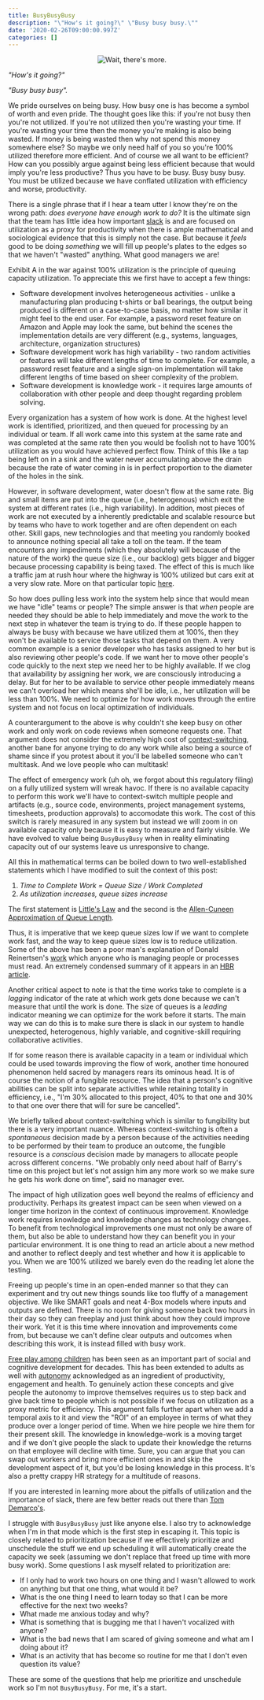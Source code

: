 ```yaml
---
title: BusyBusyBusy
description: "\"How's it going?\" \"Busy busy busy.\""
date: '2020-02-26T09:00:00.997Z'
categories: []
---
```


<div style="text-align: center"><img src="/images/tokyo-japan-subway-crowd.jpg" alt="Wait, there's more."/></div>

*"How's it going?"*

*"Busy busy busy".*

We pride ourselves on being busy. How busy one is has become a symbol of worth and even pride. The thought goes like this: if you're not busy then you're not utilized. If you're not utilized then you're wasting your time. If you're wasting your time then the money you're making is also being wasted. If money is being wasted then why not spend this money somewhere else? So maybe we only need half of you so you're 100% utilized therefore more efficient. And of course we all want to be efficient? How can you possibly argue against being less efficient because that would imply you're less productive?  Thus you have to be busy. Busy busy busy. You must be utilized because we have conflated utilization with efficiency and worse, productivity.

There is a single phrase that if I hear a team utter I know they're on the wrong path: *does everyone have enough work to do?* It is the ultimate sign that the team has little idea how important [slack](https://zararsiddiqi.com/2019-07-25-professionalism-of-embedding-quality-through-slack/) is and are focused on utilization as a proxy for productivity when there is ample mathematical and sociological evidence that this is simply not the case. But because it *feels* good to be doing *something* we will fill up people's plates to the edges so that we haven't "wasted" anything. What good managers we are! 

Exhibit A in the war against 100% utilization is the principle of queuing capacity utilization. To appreciate this we first have to accept a few things:

- Software development involves heterogeneous activities - unlike a manufacturing plan producing t-shirts or ball bearings, the output being produced is different on a case-to-case basis, no matter how similar it might feel to the end user. For example, a password reset feature on Amazon and Apple may look the same, but behind the scenes the implementation details are very different (e.g., systems, languages, architecture, organization structures)
- Software development work has high variability - two random activities or features will take different lengths of time to complete. For example, a password reset feature and a single sign-on implementation will take different lengths of time based on sheer complexity of the problem.
- Software development is knowledge work - it requires large amounts of collaboration with other people and deep thought regarding problem solving.

Every organization has a system of how work is done. At the highest level work is identified, prioritized, and then queued for processing by an individual or team.  If all work came into this system at the same rate and was completed at the same rate then you would be foolish not to have 100% utilization as you would have achieved perfect flow. Think of this like a tap being left on in a sink and the water never accumulating above the drain because the rate of water coming in is in perfect proportion to the diameter of the holes in the sink.

However, in software development, water doesn't flow at the same rate. Big and small items are put into the queue (i.e., heterogenous) which exit the system at different rates (i.e., high variability). In addition, most pieces of work are not executed by a inherently predictable and scalable resource but by teams who have to work together and are often dependent on each other. Skill gaps, new technologies and that meeting you randomly booked to announce nothing special all take a toll on the team. If the team encounters any impediments (which they absolutely will because of the nature of the work) the queue size (i.e., our backlog) gets bigger and bigger because processing capability is being taxed. The effect of this is much like a traffic jam at rush hour where the highway is 100% utilized but cars exit at a very slow rate. More on that particular topic [here](https://www.sciencedirect.com/science/article/abs/pii/S0377221707003116).

So how does pulling less work into the system help since that would mean we have "idle" teams or people? The simple answer is that *when* people are needed they should be able to help immediately and move the work to the next step in whatever the team is trying to do. If these people happen to always be busy with because we have utilized them at 100%, then they won't be available to service those tasks that depend on them. A very common example is a senior developer who has tasks assigned to her but is also reviewing other people's code.  If we want her to move other people's code quickly to the next step we need her to be highly available. If we clog that availability by assigning her work, we are consciously introducing a delay. But for her to be available to service other people immediately means we can't overload her which means she'll be idle, i.e., her utilization will be less than 100%. We need to optimize for how work moves through the entire system and not focus on local optimization of individuals.

A counterargument to the above is why couldn't she keep busy on other work and only work on code reviews when someone requests one.  That argument does not consider the extremely high cost of [context-switching](https://www.apa.org/research/action/multitask), another bane for anyone trying to do any work while also being a source of shame since if you protest about it you'll be labelled someone who can't multitask. And we love people who can multitask!

The effect of emergency work (uh oh, we forgot about this regulatory filing) on a fully utilized system will wreak havoc. If there is no available capacity to perform this work we'll have to context-switch multiple people and artifacts (e.g., source code, environments, project management systems, timesheets, production approvals) to accomodate this work. The cost of this switch is rarely measured in any system but instead we will zoom in on available capacity only because it is easy to measure and fairly visible.   We have evolved to value being `BusyBusyBusy` when in reality eliminating capacity out of our systems leave us unresponsive to change.

All this in mathematical terms can be boiled down to two well-established statements which I have modified to suit the context of this post:

1. *Time to Complete Work = Queue Size / Work Completed*
2. *As utilization increases, queue sizes increase*

The first statement is [Little's Law](https://en.wikipedia.org/wiki/Little%27s_law) and the second is the [Allen-Cuneen Approximation of Queue Length](https://books.google.ca/books?id=PMMUbHvr-7sC&pg=PA341&lpg=PA341&dq=allen-cunneen%20queue&source=bl&ots=APBy1yQEHT&sig=ACfU3U33crWLWSO52VhsArHxtZRjM77lLQ&hl=en&sa=X&ved=2ahUKEwjwtt258-vnAhV1lXIEHapkDmUQ6AEwB3oECAoQAQ#v=onepage&q=allen-cunneen%20queue&f=false).

Thus, it is imperative that we keep queue sizes low if we want to complete work fast, and the way to keep queue sizes low is to reduce utilization. Some of the above has been a poor man's explanation of Donald Reinertsen's [work](https://www.amazon.ca/Principles-Product-Development-Flow-Generation/dp/1935401009) which anyone who is managing people or processes must read. An extremely condensed summary of it appears in an [HBR article](https://hbr.org/2012/05/six-myths-of-product-development).

Another critical aspect to note is that the time works take to complete is a *lagging* indicator of the rate at which work gets done because we can't measure that until the work is done. The size of queues is a *leading* indicator meaning we can optimize for the work before it starts. The main way we can do this is to make sure there is slack in our system to handle unexpected, heterogenous, highly variable, and cognitive-skill requiring collaborative activities.

If for some reason there is available capacity in a team or individual which could be used towards improving the flow of work, another time honoured phenomenon held sacred by managers rears its ominous head. It is of course the notion of a fungible resource. The idea that a person's cognitive abilities can be split into separate activities while retaining totality in efficiency, i.e., "I'm 30% allocated to this project, 40% to that one and 30% to that one over there that will for sure be cancelled".  

We briefly talked about context-switching which is similar to fungibility but there is a very important nuance. Whereas context-switching is often a *spontaneous* decision made by a person because of the activities needing to be performed by their team to produce an outcome, the fungible resource is a *conscious* decision made by managers to allocate people across different concerns. "We probably only need about half of Barry's time on this project but let's not assign him any more work so we make sure he gets his work done on time", said no manager ever.

The impact of high utilization goes well beyond the realms of efficiency and productivity. Perhaps its greatest impact can be seen when viewed on a longer time horizon in the context of continuous improvement. Knowledge work requires knowledge and knowledge changes as technology changes. To benefit from technological improvements one must not only be aware of them, but also be able to understand how they can benefit you in your particular environment. It is one thing to read an article about a new method and another to reflect deeply and test whether and how it is applicable to you. When we are 100% utilized we barely even do the reading let alone the testing. 

Freeing up people's time in an open-ended manner so that they can experiment and try out new things sounds like too fluffy of a management objective. We like SMART goals and neat 4-Box models where inputs and outputs are defined. There is no room for giving someone back two hours in their day so they can freeplay and just think about how they could improve their work. Yet it is this time where innovation and improvements come from, but because we can't define clear outputs and outcomes when describing this work, it is instead filled with busy work. 

[Free play among children](https://www.gse.harvard.edu/news/uk/18/06/summertime-playtime) has been seen as an important part of social and cognitive development for decades. This has been extended to adults as well with [autonomy](https://link.springer.com/chapter/10.1007/978-90-481-9667-8_8) acknowledged as an ingredient of productivity, engagement and health. To genuinely action these concepts and give people the autonomy to improve themselves requires us to step back and give back time to people which is not possible if we focus on utilization as a proxy metric for efficiency.  This argument falls further apart when we add a temporal axis to it and view the "ROI" of an employee in terms of what they produce over a longer period of time. When we hire people we hire them for their present skill. The knowledge in knowledge-work is a moving target and if we don't give people the slack to update their knowledge the returns on that employee will decline with time. Sure, you can argue that you can swap out workers and bring more efficient ones in and skip the development aspect of it, but you'd be losing knowledge in this process. It's also a pretty crappy HR strategy for a multitude of reasons.

If you are interested in learning more about the pitfalls of utilization and the importance of slack, there are few better reads out there than [Tom Demarco's](https://www.amazon.ca/Slack-Getting-Burnout-Busywork-Efficiency/dp/0767907698).

I struggle with `BusyBusyBusy` just like anyone else. I also try to acknowledge when I'm in that mode which is the first step in escaping it. This topic is closely related to prioritization because if we effectively prioritize and unschedule the stuff we end up scheduling it will automatically create the capacity we seek (assuming we don't replace that freed up time with more busy work). Some questions I ask myself related to prioritization are:

- If I only had to work two hours on one thing and I wasn't allowed to work on anything but that one thing, what would it be?
- What is the one thing I need to learn today so that I can be more effective for the next two weeks?
- What made me anxious today and why? 
- What is something that is bugging me that I haven't vocalized with anyone?
- What is the bad news that I am scared of giving someone and what am I doing about it?
- What is an activity that has become so routine for me that I don't even question its value?

These are some of the questions that help me prioritize and unschedule work so I'm not `BusyBusyBusy`. For me, it's a start.